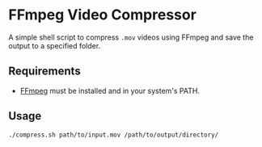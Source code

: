 # FFmpeg Video Compressor

A simple shell script to compress `.mov` videos using FFmpeg and save the output to a specified folder.

## Requirements

- [FFmpeg](https://ffmpeg.org/) must be installed and in your system's PATH.

## Usage

```bash
./compress.sh path/to/input.mov /path/to/output/directory/
```

